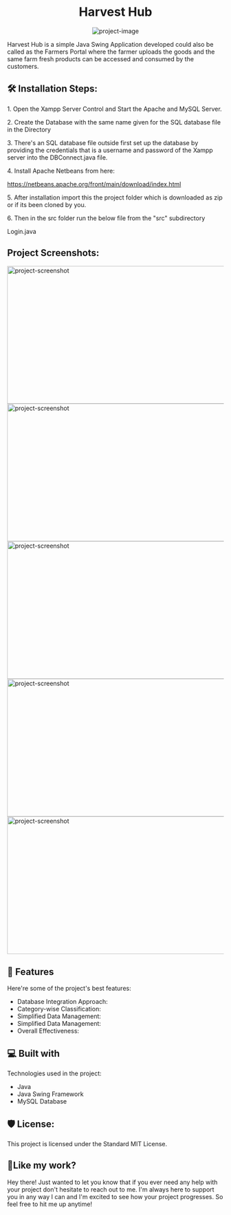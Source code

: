 

<h1 align="center" id="title">Harvest Hub</h1>

<p align="center"><img src="https://socialify.git.ci/Rakshithonnavar/Harvest-Hub/image?description=1&amp;descriptionEditable=&amp;font=Bitter&amp;forks=1&amp;issues=1&amp;language=1&amp;name=1&amp;owner=1&amp;pattern=Circuit%20Board&amp;pulls=1&amp;stargazers=1&amp;theme=Dark" alt="project-image"></p>

<p id="description">Harvest Hub is a simple Java Swing Application developed could also be called as the Farmers Portal where the farmer uploads the goods and the same farm fresh products can be accessed and consumed by the customers.</p>


<h2>🛠 Installation Steps:</h2>

<p>1. Open the Xampp Server Control and Start the Apache and MySQL Server.</p>

<p>2. Create the Database with the same name given for the SQL database file in the Directory</p>

<p>3. There's an SQL database file outside first set up the database by providing the credentials that is a username and password of the Xampp server into the DBConnect.java file.</p>

<p>4. Install Apache Netbeans from here:</p>

https://netbeans.apache.org/front/main/download/index.html

<p>5. After installation import this the project folder which is downloaded as zip or if its been cloned by you.</p>

<p>6. Then in the src folder run the below file from the "src" subdirectory</p>


 Login.java 


<h2>Project Screenshots:</h2>

<img src="https://snipboard.io/bJTwXB.jpg" alt="project-screenshot" width="610" height="320/">

<img src="https://snipboard.io/jD2JFn.jpg" alt="project-screenshot" width="610" height="320/">

<img src="https://snipboard.io/Y4j9kv.jpg" alt="project-screenshot" width="610" height="320/">

<img src="https://snipboard.io/wh9CJd.jpg" alt="project-screenshot" width="610" height="320/">

<img src="https://snipboard.io/tD3sPk.jpg" alt="project-screenshot" width="610" height="320/">

  
  
<h2>🧐 Features</h2>

Here're some of the project's best features:

*   Database Integration Approach:
*   Category-wise Classification:
*   Simplified Data Management:
*   Simplified Data Management:
*   Overall Effectiveness:

<h2>💻 Built with</h2>

Technologies used in the project:

*   Java
*   Java Swing Framework
*   MySQL Database


<h2>🛡️ License:</h2>

This project is licensed under the Standard MIT License.

<h2>💖Like my work?</h2>

Hey there! Just wanted to let you know that if you ever need any help with your project don't hesitate to reach out to me. I'm always here to support you in any way I can and I'm excited to see how your project progresses. So feel free to hit me up anytime!

